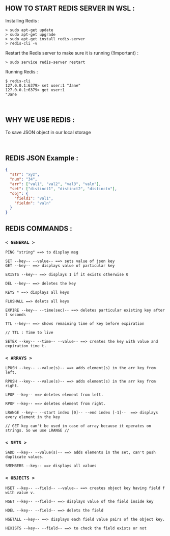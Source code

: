 ## HOW TO START REDIS SERVER IN WSL :

Installing Redis :

```
> sudo apt-get update
> sudo apt-get upgrade
> sudo apt-get install redis-server
> redis-cli -v
```

Restart the Redis server to make sure it is running (!Important) :

```
> sudo service redis-server restart
```

Running Redis :

```
$ redis-cli
127.0.0.1:6379> set user:1 "Jane"
127.0.0.1:6379> get user:1
"Jane
```

<br>

## WHY WE USE REDIS :

To save JSON object in our local storage

<br>

## REDIS JSON Example :

```json
{
  "str": "xyz",
  "num": "34",
  "arr": ["val1", "val2", "val3", "valn"],
  "set": ["distinct1", "distinct2", "distinctn"],
  "obj": {
    "field1": "val1",
    "fieldn": "valn"
  }
}
```

## REDIS COMMANDS :

### `< GENERAL >`

```
PING "string" ==> to display msg

SET --key-- --value-- ==> sets value of json key
GET --key-- ==> displays value of particular key

EXISTS --key-- ==> displays 1 if it exists otherwise 0

DEL --key-- ==> deletes the key

KEYS * ==> displays all keys

FLUSHALL ==> delets all keys

EXPIRE --key-- --time(sec)-- ==> deletes particular existing key after t seconds

TTL --key-- ==> shows remaining time of key before expiration

// TTL : Time to live

SETEX --key-- --time-- --value-- ==> creates the key with value and expiration time t.
```

### `< ARRAYS >`

```
LPUSH --key-- --value(s)-- ==> adds element(s) in the arr key from left.

RPUSH --key-- --value(s)-- ==> adds element(s) in the arr key from right.

LPOP --key-- ==> deletes element from left.

RPOP --key-- ==> deletes element from right.

LRANGE --key-- --start index [0]-- --end index [-1]--  ==> displays every element in the key

// GET key can't be used in case of array because it operates on strings. So we use LRANGE //
```

### `< SETS >`

```
SADD --key-- --value(s)-- ==> adds elements in the set, can't push duplicate values.

SMEMBERS --key-- ==> displays all values
```

### `< OBJECTS >`

```
HSET --key-- --field-- --value-- ==> creates object key having field f with value v.

HGET --key-- --field-- ==> displays value of the field inside key

HDEL --key-- --field-- ==> delets the field

HGETALL --key-- ==> displays each field value pairs of the object key.

HEXISTS --key-- --field-- ==> to check the field exists or not

```
